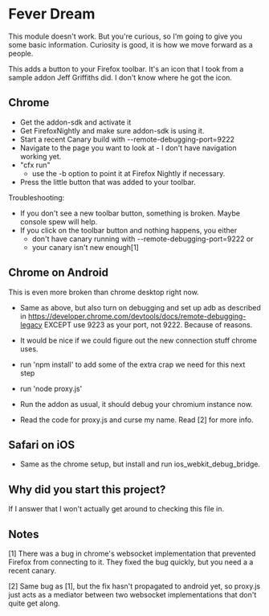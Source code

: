 Fever Dream
===========

This module doesn't work.  But you're curious, so I'm going to give you some
basic information.  Curiosity is good, it is how we move forward as a people.

This adds a button to your Firefox toolbar.  It's an icon that I took from
a sample addon Jeff Griffiths did.  I don't know where he got the icon.

Chrome
------

* Get the addon-sdk and activate it
* Get FirefoxNightly and make sure addon-sdk is using it.
* Start a recent Canary build with --remote-debugging-port=9222
* Navigate to the page you want to look at - I don't have navigation working yet.
* "cfx run"
  - use the -b option to point it at Firefox Nightly if necessary.
* Press the little button that was added to your toolbar.

Troubleshooting:
* If you don't see a new toolbar button, something is broken.  Maybe console
spew will help.
* If you click on the toolbar button and nothing happens, you either
  - don't have canary running with --remote-debugging-port=9222 or
  - your canary isn't new enough[1]

Chrome on Android
-----------------

This is even more broken than chrome desktop right now.

* Same as above, but also turn on debugging and set up adb as described in
https://developer.chrome.com/devtools/docs/remote-debugging-legacy EXCEPT
use 9223 as your port, not 9222.  Because of reasons.

* It would be nice if we could figure out the new connection stuff chrome uses.
* run 'npm install' to add some of the extra crap we need for this next step
* run 'node proxy.js'
* Run the addon as usual, it should debug your chromium instance now.
* Read the code for proxy.js and curse my name.  Read [2] for more info.

Safari on iOS
-------------

* Same as the chrome setup, but install and run ios_webkit_debug_bridge.

Why did you start this project?
-------------------------------

If I answer that I won't actually get around to checking this file in.

Notes
-----

[1] There was a bug in chrome's websocket implementation that prevented
Firefox from connecting to it.  They fixed the bug quickly, but you need a
a recent canary.

[2] Same bug as [1], but the fix hasn't propagated to android yet, so proxy.js
just acts as a mediator between two websocket implementations that don't quite
get along.
